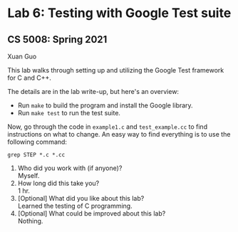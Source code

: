 # Lab 6: Testing with Google Test suite
## CS 5008: Spring 2021
Xuan Guo

This lab walks through setting up and utilizing the Google Test framework for C and C++. 

The details are in the lab write-up, but here's an overview: 

* Run ```make``` to build the program and install the Google library. 
* Run ```make test``` to run the test suite. 

Now, go through the code in ```example1.c``` and ```test_example.cc``` to 
find instructions on what to change. An easy way to find everything is 
to use the following command: 

```
grep STEP *.c *.cc
```

1. Who did you work with (if anyone)?\
Myself.
2. How long did this take you?\
1 hr.
3. [Optional] What did you like about this lab?\
Learned the testing of C programming.
4. [Optional] What could be improved about this lab?\
Nothing.